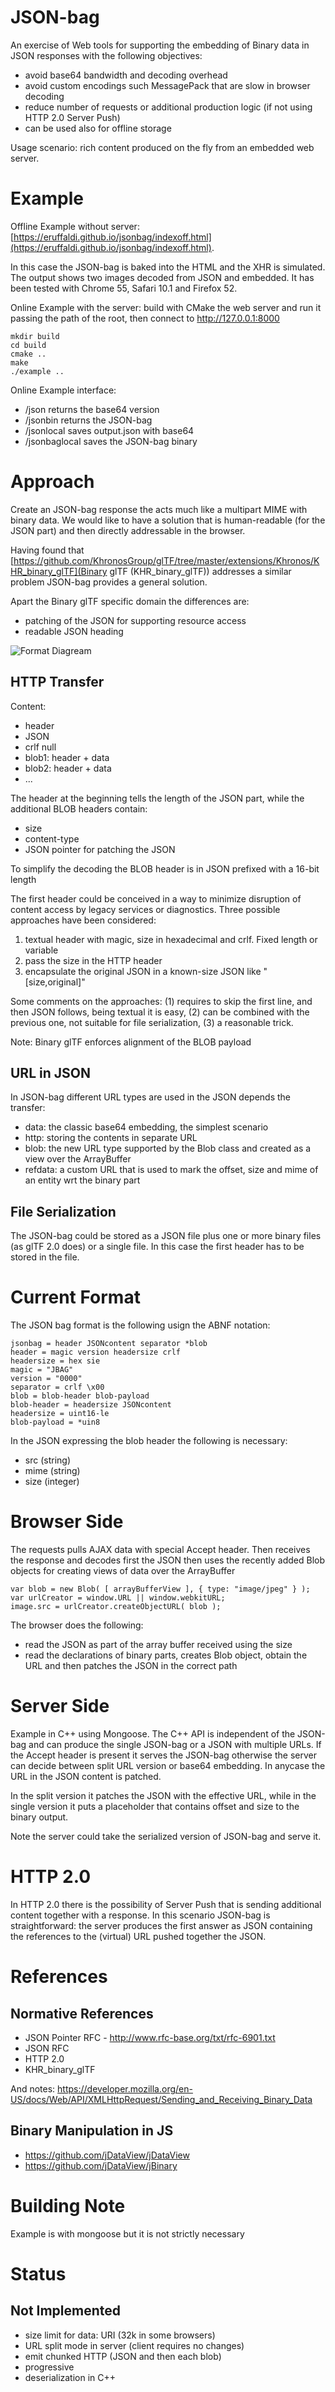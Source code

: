 
# JSON-bag

An exercise of Web tools for supporting the embedding of Binary data in JSON responses with the following objectives:

- avoid base64 bandwidth and decoding overhead
- avoid custom encodings such MessagePack that are slow in browser decoding
- reduce number of requests or additional production logic (if not using HTTP 2.0 Server Push)
- can be used also for offline storage

Usage scenario: rich content produced on the fly from an embedded web server.

# Example

Offline Example without server: [https://eruffaldi.github.io/jsonbag/indexoff.html](https://eruffaldi.github.io/jsonbag/indexoff.html). 

In this case the JSON-bag is baked into the HTML and the XHR is simulated. The output shows two images decoded from JSON and embedded. It has been tested with Chrome 55, Safari 10.1 and Firefox 52.

Online Example with the server: build with CMake the web server and run it passing the path of the root, then connect to http://127.0.0.1:8000

	mkdir build
	cd build
	cmake ..
	make
	./example ..

Online Example interface:
- /json returns the base64 version
- /jsonbin returns the JSON-bag
- /jsonlocal saves output.json with base64
- /jsonbaglocal saves the JSON-bag binary

# Approach

Create an JSON-bag response the acts much like a multipart MIME with binary data. We would like to have a solution that is human-readable (for the JSON part) and then directly addressable in the browser.

Having found that [https://github.com/KhronosGroup/glTF/tree/master/extensions/Khronos/KHR_binary_glTF](Binary glTF (KHR_binary_glTF)) addresses a similar problem JSON-bag provides a general solution.

Apart the Binary glTF specific domain the differences are:
- patching of the JSON for supporting resource access
- readable JSON heading

![Format Diagream](doc/jsonbag.png)

## HTTP Transfer

Content:

- header
- JSON
- crlf null
- blob1: header + data
- blob2: header + data
- ...

The header at the beginning tells the length of the JSON part, while the additional BLOB headers contain:
- size
- content-type
- JSON pointer for patching the JSON

To simplify the decoding the BLOB header is in JSON prefixed with a 16-bit length

The first header could be conceived in a way to minimize disruption of content access by legacy services or diagnostics. Three possible approaches have been considered:

1. textual header with magic, size in hexadecimal and crlf. Fixed length or variable
2. pass the size in the HTTP header
3. encapsulate the original JSON in a known-size JSON like "[size,original]"

Some comments on the approaches: (1) requires to skip the first line, and then JSON follows, being textual it is easy, (2) can be combined with the previous one, not suitable for file serialization, (3) a reasonable trick.

Note: Binary glTF enforces alignment of the BLOB payload

## URL in JSON

In JSON-bag different URL types are used in the JSON depends the transfer:

- data: the classic base64 embedding, the simplest scenario
- http: storing the contents in separate URL
- blob: the new URL type supported by the Blob class and created as a view over the ArrayBuffer
- refdata: a custom URL that is used to mark the offset, size and mime of an entity wrt the binary part

## File Serialization

The JSON-bag could be stored as a JSON file plus one or more binary files (as glTF 2.0 does) or a single file. In this case the first header has to be stored in the file.

# Current Format

The JSON bag format is the following usign the ABNF notation:

	jsonbag = header JSONcontent separator *blob
	header = magic version headersize crlf
	headersize = hex sie
	magic = "JBAG"
	version = "0000"
	separator = crlf \x00
	blob = blob-header blob-payload
	blob-header = headersize JSONcontent
	headersize = uint16-le
	blob-payload = *uin8

In the JSON expressing the blob header the following is necessary:

- src (string)
- mime (string)
- size (integer)

# Browser Side

The requests pulls AJAX data with special Accept header. Then receives the response and decodes first the JSON then uses the recently added Blob objects for creating views of data over the ArrayBuffer

	var blob = new Blob( [ arrayBufferView ], { type: "image/jpeg" } );
	var urlCreator = window.URL || window.webkitURL;
	image.src = urlCreator.createObjectURL( blob );

The browser does the following:

- read the JSON as part of the array buffer received using the size
- read the declarations of binary parts, creates Blob object, obtain the URL and then patches the JSON in the correct path

# Server Side

Example in C++ using Mongoose. The C++ API is independent of the JSON-bag and can produce the single JSON-bag or a JSON with multiple URLs.  If the Accept header is present it serves the JSON-bag otherwise the server can decide between split URL version or base64 embedding. In anycase the URL in the JSON content is patched.

In the split version it patches the JSON with the effective URL, while in the single version it puts a placeholder that contains offset and size to the binary output.

Note the server could take the serialized version of JSON-bag and serve it.


# HTTP 2.0

In HTTP 2.0 there is the possibility of Server Push that is sending additional content together with a response. In this scenario JSON-bag is straightforward: the server produces the first answer as JSON containing the references to the (virtual) URL pushed together the JSON.

# References

## Normative References
- JSON Pointer RFC - http://www.rfc-base.org/txt/rfc-6901.txt
- JSON RFC 
- HTTP 2.0
- KHR_binary_glTF

And notes: https://developer.mozilla.org/en-US/docs/Web/API/XMLHttpRequest/Sending_and_Receiving_Binary_Data

## Binary Manipulation in JS

- https://github.com/jDataView/jDataView
- https://github.com/jDataView/jBinary


# Building Note

Example is with mongoose but it is not strictly necessary

# Status

## Not Implemented

- size limit for data: URI (32k in some browsers)
- URL split mode in server (client requires no changes)
- emit chunked HTTP (JSON and then each blob)
- progressive
- deserialization in C++
